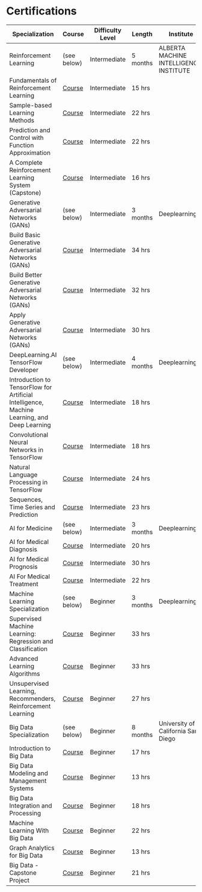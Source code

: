 # Certifications

| Specialization  | Course  |Difficulty Level | Length | Institute | Certificate | 
| --- | --- | --- | ---  | --- | --- |
| Reinforcement Learning | (see below)  | Intermediate |  5 months |  ALBERTA MACHINE INTELLIGENCE INSTITUTE | [Certificate](https://www.coursera.org/account/accomplishments/specialization/certificate/B4MSBPLPCMMU) |
| Fundamentals of Reinforcement Learning | [Course](https://www.coursera.org/learn/fundamentals-of-reinforcement-learning?specialization=reinforcement-learning) | Intermediate |  15 hrs | |  [Certificate](https://www.coursera.org/account/accomplishments/certificate/FHEEPK283FYN) |
| Sample-based Learning Methods | [Course](https://www.coursera.org/learn/sample-based-learning-methods?specialization=reinforcement-learning) | Intermediate | 22 hrs |   | [Certificate](https://www.coursera.org/account/accomplishments/certificate/4QGJAMEVF9XU) |
| Prediction and Control with Function Approximation | [Course](https://www.coursera.org/learn/prediction-control-function-approximation?specialization=reinforcement-learning) | Intermediate | 22 hrs | |  [Certificate](https://www.coursera.org/account/accomplishments/certificate/9L22NQWZN5XT) |
| A Complete Reinforcement Learning System (Capstone) | [Course](https://www.coursera.org/learn/complete-reinforcement-learning-system?specialization=reinforcement-learning) | Intermediate | 16 hrs | |  [Certificate](https://www.coursera.org/account/accomplishments/certificate/LBK2PZAYKXNW) |
| Generative Adversarial Networks (GANs) | (see below) | Intermediate | 3 months | Deeplearning.ai |  [Certificate](https://www.coursera.org/account/accomplishments/specialization/certificate/G92VWKBBHN68) |
| Build Basic Generative Adversarial Networks (GANs) | [Course](https://www.coursera.org/learn/build-basic-generative-adversarial-networks-gans?specialization=generative-adversarial-networks-gans) | Intermediate | 34 hrs | |  [Certificate](https://www.coursera.org/account/accomplishments/certificate/UVNVB5KU6LV4) |
| Build Better Generative Adversarial Networks (GANs) | [Course](https://www.coursera.org/learn/build-better-generative-adversarial-networks-gans?specialization=generative-adversarial-networks-gans) | Intermediate | 32 hrs | |  [Certificate](https://www.coursera.org/account/accomplishments/certificate/5BW5HV8B56HQ) |
| Apply Generative Adversarial Networks (GANs) | [Course](https://www.coursera.org/learn/apply-generative-adversarial-networks-gans?specialization=generative-adversarial-networks-gans) | Intermediate | 30 hrs | |  [Certificate](https://www.coursera.org/account/accomplishments/certificate/8AJFLDPKLW9G) |
| DeepLearning.AI TensorFlow Developer | (see below) | Intermediate | 4 months | Deeplearning.ai |  [Certificate](https://www.coursera.org/account/accomplishments/specialization/certificate/YEYFC9ZSVZFQ)|  
|  Introduction to TensorFlow for Artificial Intelligence, Machine Learning, and Deep Learning | [Course](https://www.coursera.org/learn/introduction-tensorflow?specialization=tensorflow-in-practice) | Intermediate | 18 hrs | | [Certificate](https://www.coursera.org/account/accomplishments/certificate/QRZTH6CZVDNN) |
| Convolutional Neural Networks in TensorFlow | [Course](https://www.coursera.org/learn/convolutional-neural-networks-tensorflow?specialization=tensorflow-in-practice) | Intermediate | 18 hrs | | [Certificate](https://www.coursera.org/account/accomplishments/certificate/J9Z5SE6G9WW2) |
| Natural Language Processing in TensorFlow | [Course](https://www.coursera.org/learn/natural-language-processing-tensorflow?specialization=tensorflow-in-practice) | Intermediate | 24 hrs | | [Certificate](https://www.coursera.org/account/accomplishments/certificate/W2JC8CENNSPA) |
| Sequences, Time Series and Prediction |[Course](https://www.coursera.org/learn/tensorflow-sequences-time-series-and-prediction?specialization=tensorflow-in-practice)| Intermediate | 23 hrs | | [Certificate](https://www.coursera.org/account/accomplishments/certificate/CBGEW32N98NR) |
| AI for Medicine | (see below) | Intermediate | 3 months | Deeplearning.ai | [Certificate](https://www.coursera.org/account/accomplishments/specialization/certificate/KS7XCLG6SU7H) |
| AI for Medical Diagnosis | [Course](https://www.coursera.org/learn/ai-for-medical-diagnosis?specialization=ai-for-medicine) | Intermediate | 20 hrs | | [Certificate](https://www.coursera.org/account/accomplishments/certificate/2YFJGXBNPMWP) |
| AI for Medical Prognosis | [Course](https://www.coursera.org/learn/ai-for-medical-prognosis?specialization=ai-for-medicine) | Intermediate | 30 hrs | | [Certificate](https://www.coursera.org/account/accomplishments/certificate/9934VW4KRKLW) |
| AI For Medical Treatment | [Course](https://www.coursera.org/learn/ai-for-medical-treatment?specialization=ai-for-medicine) | Intermediate | 22 hrs | |[Certificate](https://www.coursera.org/account/accomplishments/certificate/98ADQS2GKDEP) |
| Machine Learning Specialization | (see below) | Beginner | 3 months | Deeplearning.ai | [Certificate](https://www.coursera.org/account/accomplishments/specialization/certificate/9PPQUK9QSVVG-) |
| Supervised Machine Learning: Regression and Classification |[Course](https://www.coursera.org/learn/machine-learning?specialization=machine-learning-introduction) | Beginner | 33 hrs | |[Certificate](https://www.coursera.org/account/accomplishments/certificate/AMBMYXUWCT29)|
| Advanced Learning Algorithms | [Course](https://www.coursera.org/learn/advanced-learning-algorithms?specialization=machine-learning-introduction) | Beginner | 33 hrs | |[Certificate](https://www.coursera.org/account/accomplishments/certificate/KFFMKZLJAM9X)|
| Unsupervised Learning, Recommenders, Reinforcement Learning | [Course](https://www.coursera.org/learn/unsupervised-learning-recommenders-reinforcement-learning?specialization=machine-learning-introduction) | Beginner | 27 hrs |  | [Certificate](https://www.coursera.org/account/accomplishments/certificate/88EAVFDWM8ET) |
| Big Data Specialization | (see below) | Beginner | 8 months | University of California San Diego |[Certificate](https://www.coursera.org/account/accomplishments/specialization/certificate/6XVHJTXB2ZSD) |
| Introduction to Big Data | [Course](https://www.coursera.org/learn/big-data-introduction?specialization=big-data) | Beginner | 17 hrs |  | [Certificate](https://www.coursera.org/account/accomplishments/certificate/J4QGTEQCMBX8)|
| Big Data Modeling and Management Systems | [Course](https://www.coursera.org/learn/big-data-management?specialization=big-data) | Beginner | 13 hrs| | [Certificate](https://www.coursera.org/account/accomplishments/certificate/VA25J8CLDXXZ)
| Big Data Integration and Processing | [Course](https://www.coursera.org/learn/big-data-integration-processing?specialization=big-data) | Beginner | 18 hrs| |[Certificate](https://www.coursera.org/account/accomplishments/certificate/VA25J8CLDXXZ)
| Machine Learning With Big Data| [Course](https://www.coursera.org/learn/big-data-machine-learning?specialization=big-data) | Beginner | 22 hrs| | [Certificate](https://www.coursera.org/account/accomplishments/certificate/YJRDHLSXLL4M)
| Graph Analytics for Big Data|  [Course](https://www.coursera.org/learn/big-data-graph-analytics?specialization=big-data)| Beginner | 13 hrs| | [Certificate](https://www.coursera.org/account/accomplishments/certificate/W3YVWFHWBAST)
|Big Data - Capstone Project | [Course](https://www.coursera.org/learn/big-data-project?specialization=big-data) |  Beginner | 21 hrs| | [Certificate](https://www.coursera.org/account/accomplishments/certificate/7W7F559WF4LD)
